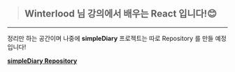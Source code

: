 >## Winterlood 님 강의에서 배우는 React 입니다!:blush:
---
정리만 하는 공간이며 나중에 **simpleDiary** 프로젝트는 따로 Repository 를 만들 예정입니다!

**[simpleDiary Repository](https://github.com/JihooDev/SimpleDiary)**
